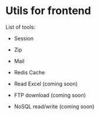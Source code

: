 # Utils for frontend

List of tools:

* Session
* Zip
* Mail
* Redis Cache

* Read Excel (coming soon)
* FTP download  (coming soon)
* NoSQL read/write  (coming soon)